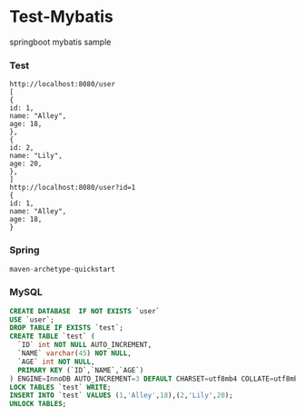 # Test-Mybatis
springboot mybatis sample <br>

### Test
```url
http://localhost:8080/user
[
{
id: 1,
name: "Alley",
age: 18,
},
{
id: 2,
name: "Lily",
age: 20,
},
]
http://localhost:8080/user?id=1
{
id: 1,
name: "Alley",
age: 18,
}
```

### Spring
```java
maven-archetype-quickstart
```


### MySQL
```sql
CREATE DATABASE  IF NOT EXISTS `user` 
USE `user`;
DROP TABLE IF EXISTS `test`;
CREATE TABLE `test` (
  `ID` int NOT NULL AUTO_INCREMENT,
  `NAME` varchar(45) NOT NULL,
  `AGE` int NOT NULL,
  PRIMARY KEY (`ID`,`NAME`,`AGE`)
) ENGINE=InnoDB AUTO_INCREMENT=3 DEFAULT CHARSET=utf8mb4 COLLATE=utf8mb4_0900_ai_ci;
LOCK TABLES `test` WRITE;
INSERT INTO `test` VALUES (1,'Alley',18),(2,'Lily',20);
UNLOCK TABLES;
```
